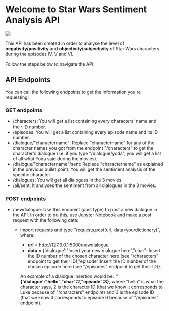 # Welcome to Star Wars Sentiment Analysis API
![](https://i.ytimg.com/vi/COpfoyX3qMY/maxresdefault.jpg)

This API has been created in order to analyse the level of **negativity/positivity** and **objectivity/subjectivity** of Star Wars characters during the episodes IV, V and VI.

Follow the steps below to navigate the API.

## API Endpoints
You can call the following endpoints to get the information you're requesting:

### GET endpoints
* /characters: You will get a list containing every characters' name and their ID number.
* /episodes: You will get a list containing every episode name and its ID number.
* /dialogue/"charactername": Replace "charactername" for any of the character names you got from the endpoint "/characters" to get the character's dialogue (i.e. if you type "/dialogue/yoda", you will get a list of all what Yoda said during the movies).
* /dialogue/"charactername"/sent: Replace "charactername" as explained in the previous bullet point. You will get the sentiment analysis of the specific character.
* /dialogues: You will get all dialogues in the 3 movies.
* /all/sent: It analyses the sentiment from all dialogues in the 3 movies.

### POST endpoints
* /newdialogue: Use this endpoint (post type) to post a new dialogue in the API. In order to do this, use Jupyter Notebook and make a post request with the following data:
    * import requests and type "requests.post(url, data=yourdictionary)", where:
        - **url** = http://127.0.0.1:5000/newdialogue
        - **data** = {'dialogue':"Insert your new dialogue here","char": Insert the ID number of the chosen character here (see "/characters" endpoint to get their ID),"episode":Insert the ID number of the chosen episode here (see "/episodes" endpoint to get their ID)}.

       An example of a dialogue insertion would be: **"{'dialogue':"hello","char":2,"episode":3}**, where "hello" is what the character says, 2 is the character ID (that we know it corresponds to Luke because of "/characters" endpoint) and 3 is the episode ID (that we know it corresponds to episode 6 because of "/episodes" endpoint).